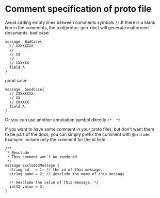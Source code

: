 
# Comment specification of proto file

Avoid adding empty lines between comments  symbols `//`.If there is a blank line in the comments, the tool(protoc-gen-doc) will generate malformed documents.
bad case:
```
message  BadCase{
  // XXXXXXXX
  //
  // XX
  //
  // XXXXXX
  field A
}
```
good case:
```
message  GoodCase{
  // XXXXXXXX
  // XX
  // XXXXXX
  field A
}
```
Or you can use another annotation symbol directly `/*  */`


If you want to have some comment in your proto files, but don't want them to be part of the docs, you can simply prefix the comment with `@exclude`.
Example: include only the comment for the id field
```
/**
 * @exclude
 * This comment won't be rendered
 */
message ExcludedMessage {
  string id   = 1; // the id of this message.
  string name = 2; // @exclude the name of this message

  /* @exclude the value of this message. */
  int32 value = 3;
}
```
